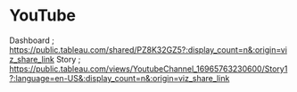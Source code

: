 # YouTube
Dashboard ; https://public.tableau.com/shared/PZ8K32GZ5?:display_count=n&:origin=viz_share_link
Story     ; https://public.tableau.com/views/YoutubeChannel_16965763230600/Story1?:language=en-US&:display_count=n&:origin=viz_share_link
